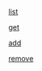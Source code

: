 [list](https://take.ms/Ta8B8)

[get](https://take.ms/yRYVv)

[add](https://take.ms/cghAY)
            
[remove](https://take.ms/mMYp5)

